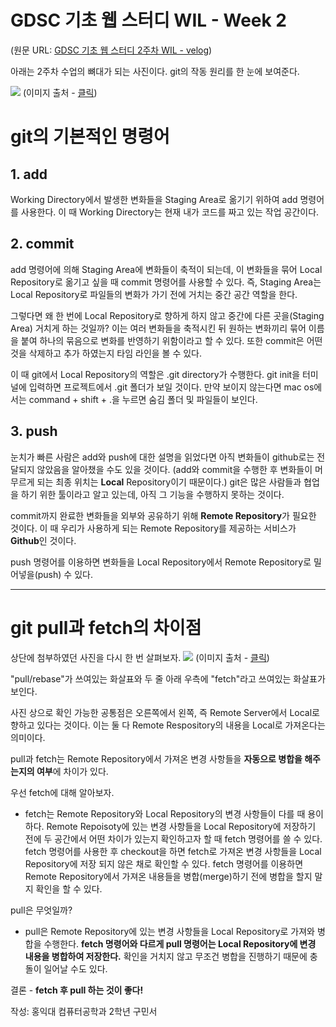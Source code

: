 # GDSC 기초 웹 스터디 WIL - Week 2

(원문 URL: [GDSC 기초 웹 스터디 2주차 WIL - velog](https://velog.io/@goomseo/GDSC-%EA%B8%B0%EC%B4%88-%EC%9B%B9-%EC%8A%A4%ED%84%B0%EB%94%94-WIL-Week-2))

아래는 2주차 수업의 뼈대가 되는 사진이다. git의 작동 원리를 한 눈에 보여준다.

![](https://velog.velcdn.com/images/goomseo/post/bb22e0b2-ffd0-4d6d-8d77-e5d6e31342d1/image.png)
(이미지 출처 - [클릭](https://www.alibabacloud.com/blog/a-detailed-explanation-of-the-underlying-data-structures-and-principles-of-git_597391))

# git의 기본적인 명령어

## 1. add

Working Directory에서 발생한 변화들을 Staging Area로 옮기기 위하여 add 명령어를 사용한다. 이 때 Working Directory는 현재 내가 코드를 짜고 있는 작업 공간이다.

## 2. commit

add 명령어에 의해 Staging Area에 변화들이 축적이 되는데, 이 변화들을 묶어 Local Repository로 옮기고 싶을 때 commit 명령어를 사용할 수 있다. 즉, Staging Area는 Local Repository로 파일들의 변화가 가기 전에 거치는 중간 공간 역할을 한다.

그렇다면 왜 한 번에 Local Repository로 향하게 하지 않고 중간에 다른 곳을(Staging Area) 거치게 하는 것일까? 이는 여러 변화들을 축적시킨 뒤 원하는 변화끼리 묶어 이름을 붙여 하나의 묶음으로 변화를 반영하기 위함이라고 할 수 있다. 또한 commit은 어떤 것을 삭제하고 추가 하였는지 타임 라인을 볼 수 있다.

이 때 git에서 Local Repository의 역할은 .git directory가 수행한다. git init을 터미널에 입력하면 프로젝트에서 .git 폴더가 보일 것이다. 만약 보이지 않는다면 mac os에서는 command + shift + .을 누르면 숨김 폴더 및 파일들이 보인다.

## 3. push

눈치가 빠른 사람은 add와 push에 대한 설명을 읽었다면 아직 변화들이 github로는 전달되지 않았음을 알아챘을 수도 있을 것이다. (add와 commit을 수행한 후 변화들이 머무르게 되는 최종 위치는 **Local** Repository이기 때문이다.) git은 많은 사람들과 협업을 하기 위한 툴이라고 알고 있는데, 아직 그 기능을 수행하지 못하는 것이다.

commit까지 완료한 변화들을 외부와 공유하기 위해 **Remote Repository**가 필요한 것이다. 이 때 우리가 사용하게 되는 Remote Repository를 제공하는 서비스가 **Github**인 것이다.

push 명령어를 이용하면 변화들을 Local Repository에서 Remote Repository로 밀어넣을(push) 수 있다.

---

# git pull과 fetch의 차이점

상단에 첨부하였던 사진을 다시 한 번 살펴보자.
![](https://velog.velcdn.com/images/goomseo/post/bb22e0b2-ffd0-4d6d-8d77-e5d6e31342d1/image.png)
(이미지 출처 - [클릭](https://www.alibabacloud.com/blog/a-detailed-explanation-of-the-underlying-data-structures-and-principles-of-git_597391))

"pull/rebase"가 쓰여있는 화살표와 두 줄 아래 우측에 "fetch"라고 쓰여있는 화살표가 보인다.

사진 상으로 확인 가능한 공통점은 오른쪽에서 왼쪽, 즉 Remote Server에서 Local로 향하고 있다는 것이다. 이는 둘 다 Remote Respository의 내용을 Local로 가져온다는 의미이다.

pull과 fetch는 Remote Repository에서 가져온 변경 사항들을 **자동으로 병합을 해주는지의 여부**에 차이가 있다.

우선 fetch에 대해 알아보자.

- fetch는 Remote Repository와 Local Repository의 변경 사항들이 다를 때 용이하다. Remote Repoisoty에 있는 변경 사항들을 Local Repository에 저장하기 전에 두 공간에서 어떤 차이가 있는지 확인하고자 할 때 fetch 명령어를 쓸 수 있다. fetch 명령어를 사용한 후 checkout을 하면 fetch로 가져온 변경 사항들을 Local Repository에 저장 되지 않은 채로 확인할 수 있다. fetch 명령어를 이용하면 Remote Repository에서 가져온 내용들을 병합(merge)하기 전에 병합을 할지 말지 확인을 할 수 있다.

pull은 무엇일까?

- pull은 Remote Repository에 있는 변경 사항들을 Local Repository로 가져와 병합을 수행한다. **fetch 명령어와 다르게 pull 명령어는 Local Repository에 변경 내용을 병합하여 저장한다.** 확인을 거치지 않고 무조건 병합을 진행하기 때문에 충돌이 일어날 수도 있다.

결론 - **fetch 후 pull 하는 것이 좋다!**

작성: 홍익대 컴퓨터공학과 2학년 구민서
